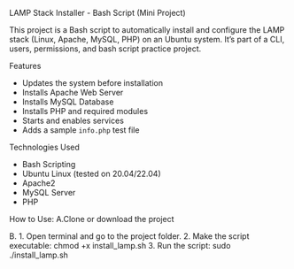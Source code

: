 LAMP Stack Installer - Bash Script (Mini Project)

This project is a Bash script to automatically install and configure the LAMP stack (Linux, Apache, MySQL, PHP) on an Ubuntu system. It’s part of a CLI, users, permissions, and bash script practice project.

Features

- Updates the system before installation
- Installs Apache Web Server
- Installs MySQL Database
- Installs PHP and required modules
- Starts and enables services
- Adds a sample `info.php` test file

Technologies Used

- Bash Scripting
- Ubuntu Linux (tested on 20.04/22.04)
- Apache2
- MySQL Server
- PHP

 How to Use:
 A.Clone or download the project
 
 B.
     1. Open terminal and go to the project folder.
     2. Make the script executable:
   chmod +x install_lamp.sh
     3. Run the script:
   sudo ./install_lamp.sh
